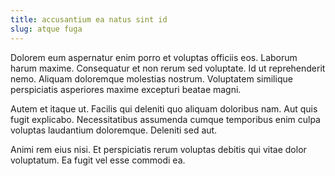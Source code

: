 ```yaml
---
title: accusantium ea natus sint id
slug: atque fuga
---
```


Dolorem eum aspernatur enim porro et voluptas officiis eos. Laborum harum maxime. Consequatur et non rerum sed voluptate. Id ut reprehenderit nemo. Aliquam doloremque molestias nostrum. Voluptatem similique perspiciatis asperiores maxime excepturi beatae magni.

Autem et itaque ut. Facilis qui deleniti quo aliquam doloribus nam. Aut quis fugit explicabo. Necessitatibus assumenda cumque temporibus enim culpa voluptas laudantium doloremque. Deleniti sed aut.

Animi rem eius nisi. Et perspiciatis rerum voluptas debitis qui vitae dolor voluptatum. Ea fugit vel esse commodi ea.
